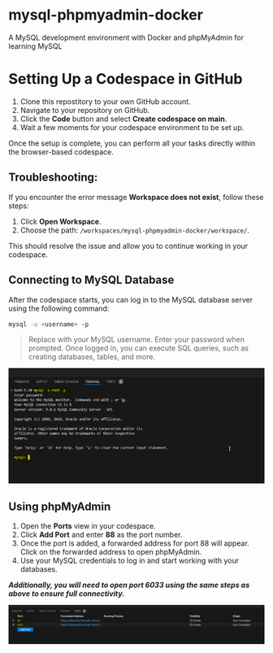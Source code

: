# mysql-phpmyadmin-docker
A MySQL development environment with Docker and phpMyAdmin for learning MySQL 

# Setting Up a Codespace in GitHub

1. Clone this repostitory to your own GitHub account.
2. Navigate to your repository on GitHub.
3. Click the **Code** button and select **Create codespace on main**.
4. Wait a few moments for your codespace environment to be set up.

Once the setup is complete, you can perform all your tasks directly within the browser-based codespace.

## Troubleshooting:
If you encounter the error message **Workspace does not exist**, follow these steps:

1. Click **Open Workspace**.
2. Choose the path: `/workspaces/mysql-phpmyadmin-docker/workspace/`.

This should resolve the issue and allow you to continue working in your codespace.


## Connecting to MySQL Database

After the codespace starts, you can log in to the MySQL database server using the following command:

```bash
mysql -u <username> -p
```

> Replace <username> with your MySQL username. Enter your password when prompted. Once logged in, you can execute SQL queries, such as creating databases, tables, and more.

![Example connection](https://raw.githubusercontent.com/dipaish/dipaish/refs/heads/main/images/courseRelatedImages/dataBase.png)

## Using phpMyAdmin
1. Open the **Ports** view in your codespace.
2. Click **Add Port** and enter **88** as the port number.
3. Once the port is added, a forwarded address for port 88 will appear. Click on the forwarded address to open phpMyAdmin.
5. Use your MySQL credentials to log in and start working with your databases.

***Additionally, you will need to open port 6033 using the same steps as above to ensure full connectivity.***

![Example Ports](https://raw.githubusercontent.com/dipaish/dipaish/refs/heads/main/images/courseRelatedImages/ports.png)
